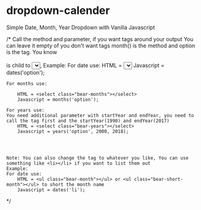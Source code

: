 # dropdown-calender
Simple Date, Month, Year Dropdown with Vanilla Javascript

/*
	Call the method and parameter, if you want tags around your output
	You can leave it empty of you don't want tags
	month() is the method and option is the tag. 
	You know <option></option> is child to <select></select>,
	Example:
	For date use: 
		HTML = <select class="bear-dates"></select>
		Javascript = dates('option');
		
	For months use:
	
		HTML = <select class="bear-months"></select>
		Javascript = months('option');
			
	For years use:
	You need additional parameter with startYear and endYear, you need to call the tag first and the startYear(1990) and endYear(2017)
		HTML = <select class="bear-years"></select>
		Javascript = years('option', 2000, 2018);	
		
		
		
		
	Note: You can also change the tag to whatever you like, You can use something like <li></li> if you want to list them out
	Example:
	For date use: 
		HTML = <ul class="bear-month"></ul> or <ul class="bear-short-month"></ul> to short the month name
		Javascript = dates('li');	
*/
